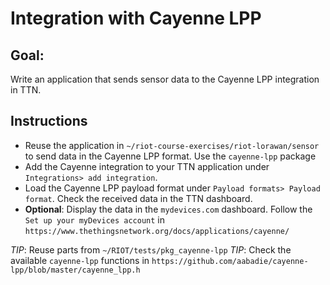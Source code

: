 # Integration with Cayenne LPP

## **Goal:**
Write an application that sends sensor data to the Cayenne LPP
 integration in TTN.

## Instructions
  - Reuse the application in `~/riot-course-exercises/riot-lorawan/sensor` to
    send data in the Cayenne LPP format. Use the `cayenne-lpp` package
  - Add the Cayenne integration to your TTN application under
    `Integrations> add integration`.
  - Load the Cayenne LPP payload format under
    `Payload formats> Payload format`. Check the received data in
    the TTN dashboard.
  - **Optional**: Display the data in the `mydevices.com` dashboard.
    Follow the `Set up your myDevices account` in
    `https://www.thethingsnetwork.org/docs/applications/cayenne/`

_TIP_: Reuse parts from `~/RIOT/tests/pkg_cayenne-lpp`
_TIP_: Check the available `cayenne-lpp` functions in
 `https://github.com/aabadie/cayenne-lpp/blob/master/cayenne_lpp.h`
